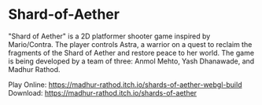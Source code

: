 # Shard-of-Aether

"Shard of Aether" is a 2D platformer shooter game inspired by Mario/Contra. The player controls Astra, a warrior on a quest to reclaim the fragments of the Shard of Aether and restore peace to her world. The game is being developed by a team of three: Anmol Mehto, Yash Dhanawade, and Madhur Rathod.

Play Online: https://madhur-rathod.itch.io/shards-of-aether-webgl-build
Download: https://madhur-rathod.itch.io/shards-of-aether
